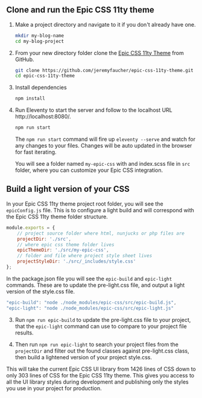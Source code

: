 <h2>Clone and run the Epic CSS 11ty theme</h2>

1. Make a project directory and navigate to it if you don't already have one.

    ```sh
    mkdir my-blog-name
    cd my-blog-project
    ```
2. From your new directory folder clone the [Epic CSS 11ty Theme](https://github.com/jeremyfaucher/epic-css-11ty-theme) from GitHub.

    ```sh
    git clone https://github.com/jeremyfaucher/epic-css-11ty-theme.git
    cd epic-css-11ty-theme
    ```

3. Install dependencies

    ```sh
    npm install
    ```
4. Run Eleventy to start the server and follow to the localhost URL http://localhost:8080/.

    ```sh
    npm run start
    ```

    The `npm run start` command will fire up `eleventy --serve` and watch for any changes to your files. Changes will be auto updated in the browser for fast iterating.

    You will see a folder named `my-epic-css` with and index.scss file in `src` folder, where you can customize your Epic CSS integration.

## Build a light version of your CSS

In your Epic CSS 11ty theme project root folder, you will see the `epicConfig.js` file. This is to configure a light build and will correspond with the Epic CSS 11ty theme folder structure.

```js
module.exports = {
    // project source folder where html, nunjucks or php files are
    projectDir: './src',
    // where epic css theme folder lives
    epicThemeDir: './src/my-epic-css',
    // folder and file where project style sheet lives
    projectStyleDir: './src/_includes/style.css'
};
```

In the package.json file you will see the `epic-build` and `epic-light` commands. These are to update the pre-light.css file, and output a light version of the style.css file.

```js
"epic-build": "node ./node_modules/epic-css/src/epic-build.js",
"epic-light": "node ./node_modules/epic-css/src/epic-light.js"
```

3. Run `npm run epic-build` to update the pre-light.css file to your project, that the `epic-light` command can use to compare to your project file results.

4. Then run `npm run epic-light` to search your project files from the `projectDir` and filter out the found classes against pre-light.css class, then build a lightened version of your project style.css.

This will take the current Epic CSS UI library from 1426 lines of CSS down to only 303 lines of CSS for the Epic CSS 11ty theme. This gives you access to all the UI library styles during development and publishing only the styles you use in your project for production.